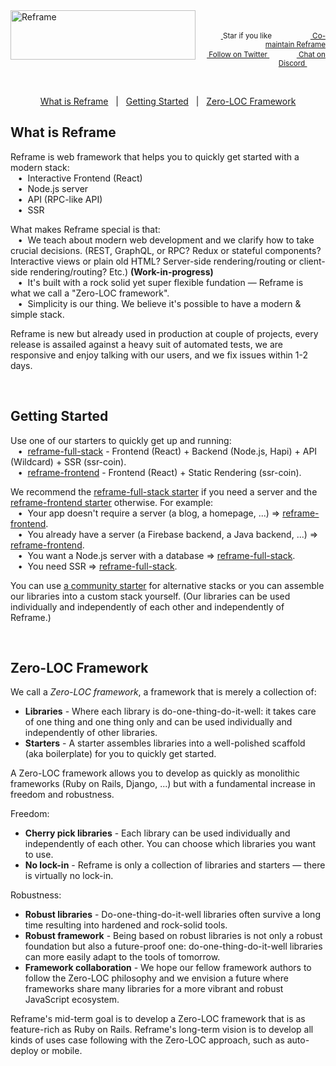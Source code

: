 <a href="/../../#readme">
    <img align="left" src="https://github.com/reframejs/reframe/raw/master/images/logo-with-title-and-slogan.min.svg?sanitize=true" width=296 height=79 style="max-width:100%;" alt="Reframe"/>
</a>
<br/>
<p align="right">
    <sup>
        <a href="#">
            <img
              src="https://github.com/reframejs/reframe/raw/master/images/star.svg?sanitize=true"
              width="16"
              height="12"
            >
        </a>
        Star if you like
        &nbsp;&nbsp;&nbsp;&nbsp;
        &nbsp;&nbsp;&nbsp;&nbsp;
        &nbsp;&nbsp;
        <a href="https://github.com/reframejs/reframe/blob/master/contributing.md">
            <img
              src="https://github.com/reframejs/reframe/raw/master/images/biceps.min.svg?sanitize=true"
              width="16"
              height="14"
            >
            Co-maintain Reframe
        </a>
    </sup>
    <br/>
    <sup>
        <a href="https://twitter.com/reframejs">
            <img
              src="https://github.com/reframejs/reframe/raw/master/images/tw.svg?sanitize=true"
              width="15"
              height="13"
            >
            Follow on Twitter
        </a>
        &nbsp;&nbsp;&nbsp;&nbsp;&nbsp;
        &nbsp;&nbsp;
        <a href="https://discord.gg/kqXf65G">
            <img
              src="https://github.com/reframejs/reframe/raw/master/images/chat.svg?sanitize=true"
              width="14"
              height="10"
            >
            Chat on Discord
        </a>
        &nbsp;&nbsp;&nbsp;&nbsp;
        &nbsp;&nbsp;&nbsp;&nbsp;
    </sup>
</p>
&nbsp;
<p align='center'>
<a href="#what-is-reframe">What is Reframe</a>
&nbsp; | &nbsp;
<a href="#getting-started">Getting Started</a>
&nbsp; | &nbsp;
<a href="#zero-loc-framework">Zero-LOC Framework</a>
</p>

## What is Reframe

Reframe is web framework that helps you to quickly get started with a modern stack:
<br/> &nbsp;&nbsp;&nbsp;&#8226;&nbsp;
Interactive Frontend (React)
<br/> &nbsp;&nbsp;&nbsp;&#8226;&nbsp;
Node.js server
<br/> &nbsp;&nbsp;&nbsp;&#8226;&nbsp;
API (RPC-like API)
<br/> &nbsp;&nbsp;&nbsp;&#8226;&nbsp;
SSR

What makes Reframe special is that:
<br/> &nbsp;&nbsp;&nbsp;&#8226;&nbsp;
We teach about modern web development and we clarify how to take crucial decisions. (REST, GraphQL, or RPC? Redux or stateful components? Interactive views or plain old HTML? Server-side rendering/routing or client-side rendering/routing? Etc.) **(Work-in-progress)**
<br/> &nbsp;&nbsp;&nbsp;&#8226;&nbsp;
It's built with a rock solid yet super flexible fundation &mdash; Reframe is what we call a "Zero-LOC framework".
<br/> &nbsp;&nbsp;&nbsp;&#8226;&nbsp;
Simplicity is our thing. We believe it's possible to have a modern & simple stack.

Reframe is new but already used in production at couple of projects,
every release is assailed against a heavy suit of automated tests,
we are responsive and enjoy talking with our users,
and we fix issues within 1-2 days.

<br/>

## Getting Started

Use one of our starters to quickly get up and running:
<br/> &nbsp;&nbsp;&nbsp;&#8226;&nbsp;
[reframe-full-stack](https://github.com/reframejs/reframe-full-stack) -
Frontend (React) + Backend (Node.js, Hapi) + API (Wildcard) + SSR (ssr-coin).
<br/> &nbsp;&nbsp;&nbsp;&#8226;&nbsp;
[reframe-frontend](https://github.com/reframejs/reframe-frontend) -
Frontend (React) + Static Rendering (ssr-coin).

We recommend the
[reframe-full-stack starter](https://github.com/reframejs/reframe-full-stack)
if you need a server and the
[reframe-frontend starter](https://github.com/reframejs/reframe-frontend)
otherwise.
For example:
<br/> &nbsp;&nbsp;&nbsp;&#8226;&nbsp;
Your app doesn't require a server (a blog, a homepage, ...) &#8658; [reframe-frontend](https://github.com/reframejs/reframe-frontend).
<br/> &nbsp;&nbsp;&nbsp;&#8226;&nbsp;
You already have a server (a Firebase backend, a Java backend, ...)  &#8658; [reframe-frontend](https://github.com/reframejs/reframe-frontend).
<br/> &nbsp;&nbsp;&nbsp;&#8226;&nbsp;
You want a Node.js server with a database &#8658; [reframe-full-stack](https://github.com/reframejs/reframe-full-stack).
<br/> &nbsp;&nbsp;&nbsp;&#8226;&nbsp;
You need SSR &#8658; [reframe-full-stack](https://github.com/reframejs/reframe-full-stack).

You can use [a community starter](https://github.com/topics/reframe-starter)
for alternative stacks
or you can assemble our libraries into a custom stack yourself.
(Our libraries can be used individually and independently of each other and independently of Reframe.)

<br/>

## Zero-LOC Framework

We call a *Zero-LOC framework*, a framework that is merely a collection of:
- **Libraries** -
  Where each library is do-one-thing-do-it-well:
  it takes care of one thing and one thing only
  and can be used individually and independently of other libraries.
- **Starters** -
  A starter assembles libraries into a well-polished scaffold (aka boilerplate) for you to quickly get started.

A Zero-LOC framework allows you to develop as quickly as monolithic frameworks
(Ruby on Rails, Django, ...)
but with a fundamental increase in freedom and robustness.

Freedom:
- **Cherry pick libraries** -
  Each library can be used individually and independently of each other. You can choose which libraries you want to use.
- **No lock-in** -
  Reframe is only a collection of libraries and starters &mdash; there is virtually no lock-in.

Robustness:
- **Robust libraries** -
  Do-one-thing-do-it-well libraries
  often survive a long time resulting into hardened and rock-solid tools.
- **Robust framework** -
  Being based on robust libraries is not only a robust foundation but also a future-proof one:
  do-one-thing-do-it-well libraries can more easily adapt to the tools of tomorrow.
- **Framework collaboration** -
  We hope our fellow framework authors to follow the Zero-LOC philosophy and
  we envision a future where frameworks share many libraries for a more vibrant and robust JavaScript ecosystem.

Reframe's mid-term goal is to develop a Zero-LOC framework that is as feature-rich as Ruby on Rails.
Reframe's long-term vision is to develop all kinds of uses case following with the Zero-LOC approach, such as auto-deploy or mobile.

